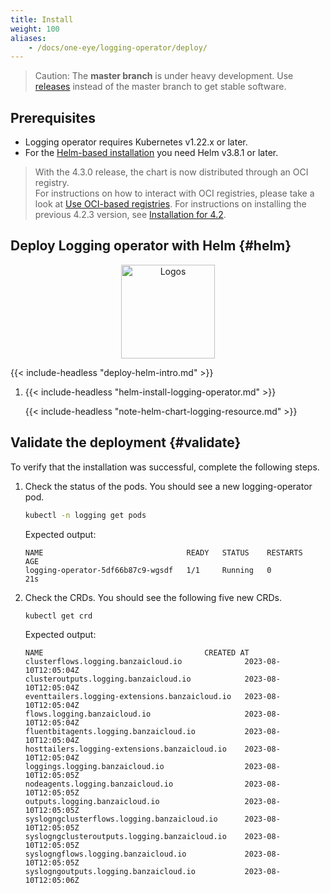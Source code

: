 ```yaml
---
title: Install
weight: 100
aliases:
    - /docs/one-eye/logging-operator/deploy/
---
```


> Caution: The **master branch** is under heavy development. Use [releases](https://github.com/kube-logging/logging-operator/releases) instead of the master branch to get stable software.

## Prerequisites

- Logging operator requires Kubernetes v1.22.x or later.
- For the [Helm-based installation](#helm) you need Helm v3.8.1 or later.

> With the 4.3.0 release, the chart is now distributed through an OCI registry. <br>
  For instructions on how to interact with OCI registries, please take a look at [Use OCI-based registries](https://helm.sh/docs/topics/registries/).
  For instructions on installing the previous 4.2.3 version, see [Installation for 4.2](/4.2/docs/install). 


## Deploy Logging operator with Helm {#helm}

<p align="center"><img src="../img/helm.svg" alt="Logos" width="150"></p>
<p align="center">

{{< include-headless "deploy-helm-intro.md" >}}

1. {{< include-headless "helm-install-logging-operator.md" >}}

    {{< include-headless "note-helm-chart-logging-resource.md" >}}

## Validate the deployment {#validate}

To verify that the installation was successful, complete the following steps.

1. Check the status of the pods. You should see a new logging-operator pod.

    ```bash
    kubectl -n logging get pods
    ```

    Expected output:

    ```
    NAME                                READY   STATUS    RESTARTS   AGE
    logging-operator-5df66b87c9-wgsdf   1/1     Running   0          21s
    ```

1. Check the CRDs. You should see the following five new CRDs.

    ```bash
    kubectl get crd
    ```

    Expected output:

    ```
    NAME                                    CREATED AT
    clusterflows.logging.banzaicloud.io              2023-08-10T12:05:04Z
    clusteroutputs.logging.banzaicloud.io            2023-08-10T12:05:04Z
    eventtailers.logging-extensions.banzaicloud.io   2023-08-10T12:05:04Z
    flows.logging.banzaicloud.io                     2023-08-10T12:05:04Z
    fluentbitagents.logging.banzaicloud.io           2023-08-10T12:05:04Z
    hosttailers.logging-extensions.banzaicloud.io    2023-08-10T12:05:04Z
    loggings.logging.banzaicloud.io                  2023-08-10T12:05:05Z
    nodeagents.logging.banzaicloud.io                2023-08-10T12:05:05Z
    outputs.logging.banzaicloud.io                   2023-08-10T12:05:05Z
    syslogngclusterflows.logging.banzaicloud.io      2023-08-10T12:05:05Z
    syslogngclusteroutputs.logging.banzaicloud.io    2023-08-10T12:05:05Z
    syslogngflows.logging.banzaicloud.io             2023-08-10T12:05:05Z
    syslogngoutputs.logging.banzaicloud.io           2023-08-10T12:05:06Z
    ```
